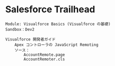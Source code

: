 # Salesforce Trailhead
    Module: Visualforce Basics (Visualforce の基礎)
    Sandbox：Dev2

    Visualforce 開発者ガイド
        Apex コントローラの JavaScript Remoting
        ソース：
            AccountRemote.page
            AccountRemoter.cls



